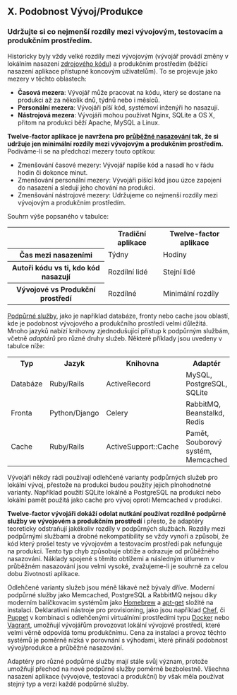 ## X. Podobnost Vývoj/Produkce
### Udržujte si co nejmenší rozdíly mezi vývojovým, testovacím a produkčním prostředím.

Historicky byly vždy velké rozdíly mezi vývojovým (vývojář provádí změny v lokálním nasazení [zdrojového kódu](./codebase)) a produkčním prostředím (běžící nasazení aplikace přístupné koncovým uživatelům). To se projevuje jako mezery v těchto oblastech:

* **Časová mezera**: Vývojář může pracovat na kódu, který se dostane na produkci až za několik dnů, týdnů nebo i měsíců.
* **Personální mezera**: Vývojáři píší kód, systémoví inženýři ho nasazují.
* **Nástrojová mezera**: Vývojáři mohou používat Nginx, SQLite a OS X, přitom na produkci běží Apache, MySQL a Linux.

**Twelve-factor aplikace je navržena pro [průběžné nasazování](http://avc.com/2011/02/continuous-deployment/) tak, že si udržuje jen minimální rozdíly mezi vývojovým a produkčním prostředím.** Podíváme-li se na předchozí mezery touto optikou:

* Zmenšování časové mezery: Vývojář napíše kód a nasadí ho v řádu hodin či dokonce minut.
* Zmenšování personální mezery: Vývojáři píšící kód jsou úzce zapojeni do nasazení a sledují jeho chování na produkci.
* Zmenšování nástrojové mezery: Udržujeme co nejmenší rozdíly mezi vývojovým a produkčním prostředím.

Souhrn výše popsaného v tabulce:

<table>
  <tr>
    <th></th>
    <th>Tradiční aplikace</th>
    <th>Twelve-factor aplikace</th>
  </tr>
  <tr>
    <th>Čas mezi nasazeními</th>
    <td>Týdny</td>
    <td>Hodiny</td>
  </tr>
  <tr>
    <th>Autoři kódu vs ti, kdo kód nasazují</th>
    <td>Rozdílní lidé</td>
    <td>Stejní lidé</td>
  </tr>
  <tr>
    <th>Vývojové vs Produkční prostředí</th>
    <td>Rozdílné</td>
    <td>Minimální rozdíly</td>
  </tr>
</table>

[Podpůrné služby](./backing-services), jako je například databáze, fronty nebo cache jsou oblastí, kde je podobnost vývojového a produkčního prostředí velmi důležitá. Mnoho jazyků nabízí knihovny zjednodušující přístup k podpůrným službám, včetně *adaptérů* pro různé druhy služeb. Některé příklady jsou uvedeny v tabulce níže:

<table>
  <tr>
    <th>Typ</th>
    <th>Jazyk</th>
    <th>Knihovna</th>
    <th>Adaptér</th>
  </tr>
  <tr>
    <td>Databáze</td>
    <td>Ruby/Rails</td>
    <td>ActiveRecord</td>
    <td>MySQL, PostgreSQL, SQLite</td>
  </tr>
  <tr>
    <td>Fronta</td>
    <td>Python/Django</td>
    <td>Celery</td>
    <td>RabbitMQ, Beanstalkd, Redis</td>
  </tr>
  <tr>
    <td>Cache</td>
    <td>Ruby/Rails</td>
    <td>ActiveSupport::Cache</td>
    <td>Pamět, Souborový systém, Memcached</td>
  </tr>
</table>

Vývojáři někdy rádi používají odlehčené varianty podpůrných služeb pro lokální vývoj, přestože na produkci budou použity jejich plnohodnotné varianty. Například použití SQLite lokálně a PostgreSQL na produkci nebo lokální pamět použitá jako cache pro vývoj oproti Memcached v produkci.

**Twelve-factor vývojáři dokáží odolat nutkání používat rozdílné podpůrné služby ve vývojovém a produkčním prostředí** i přesto, že adaptéry teoreticky odstraňují jakékoliv rozdíly v podpůrných službách. Rozdíly mezi podpůrnými službami a drobné nekompatibility se vždy vynoří a způsobí, že kód který prošel testy ve vývojovém a testovacím prostředí pak nefunguje na produkci. Tento typ chyb způsobuje obtíže a odrazuje od průběžného nasazování. Náklady spojené s těmito obtížemi a následným útlumem v průběžném nasazování jsou velmi vysoké, zvažujeme-li je souhrně za celou dobu životnosti aplikace.

Odlehčené varianty služeb jsou méně lákavé než bývaly dříve. Moderní podpůrné služby jako Memcached, PostgreSQL a RabbitMQ nejsou díky moderním balíčkovacím systémům jako [Homebrew](https://brew.sh/) a [apt-get](https://help.ubuntu.com/community/AptGet/Howto) složité na instalaci. Deklarativní nástroje pro provisioning, jako jsou například [Chef](http://www.opscode.com/chef/), či [Puppet](http://docs.puppetlabs.com/) v kombinaci s odlehčenými virtuálními prostředími typu [Docker](https://www.docker.com/) nebo [Vagrant](http://vagrantup.com/), umožňují vývojářům provozovat lokální vývojové prostředí, které velmi věrně odpovídá tomu produkčnímu. Cena za instalaci a provoz těchto systémů je poměrně nízká v porovnání s výhodami, které přináší podobnost vývoj/produkce a průběžné nasazování.

Adaptéry pro různé podpůrné služby mají stále svůj význam, protože umožňují přechod na nové podpůrné služby poměrně bezbolestně. Všechna nasazení aplikace (vývojové, testovací a produkční) by však měla používat stejný typ a verzi každé podpůrné služby.
